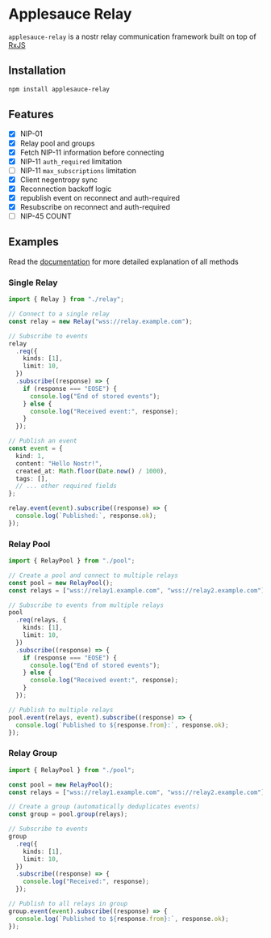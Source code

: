 # Applesauce Relay

`applesauce-relay` is a nostr relay communication framework built on top of [RxJS](https://rxjs.dev/)

## Installation

```bash
npm install applesauce-relay
```

## Features

- [x] NIP-01
- [x] Relay pool and groups
- [x] Fetch NIP-11 information before connecting
- [x] NIP-11 `auth_required` limitation
- [ ] NIP-11 `max_subscriptions` limitation
- [x] Client negentropy sync
- [x] Reconnection backoff logic
- [x] republish event on reconnect and auth-required
- [x] Resubscribe on reconnect and auth-required
- [ ] NIP-45 COUNT

## Examples

Read the [documentation](https://hzrd149.github.io/applesauce/overview/relays.html) for more detailed explanation of all methods

### Single Relay

```typescript
import { Relay } from "./relay";

// Connect to a single relay
const relay = new Relay("wss://relay.example.com");

// Subscribe to events
relay
  .req({
    kinds: [1],
    limit: 10,
  })
  .subscribe((response) => {
    if (response === "EOSE") {
      console.log("End of stored events");
    } else {
      console.log("Received event:", response);
    }
  });

// Publish an event
const event = {
  kind: 1,
  content: "Hello Nostr!",
  created_at: Math.floor(Date.now() / 1000),
  tags: [],
  // ... other required fields
};

relay.event(event).subscribe((response) => {
  console.log(`Published:`, response.ok);
});
```

### Relay Pool

```typescript
import { RelayPool } from "./pool";

// Create a pool and connect to multiple relays
const pool = new RelayPool();
const relays = ["wss://relay1.example.com", "wss://relay2.example.com"];

// Subscribe to events from multiple relays
pool
  .req(relays, {
    kinds: [1],
    limit: 10,
  })
  .subscribe((response) => {
    if (response === "EOSE") {
      console.log("End of stored events");
    } else {
      console.log("Received event:", response);
    }
  });

// Publish to multiple relays
pool.event(relays, event).subscribe((response) => {
  console.log(`Published to ${response.from}:`, response.ok);
});
```

### Relay Group

```typescript
import { RelayPool } from "./pool";

const pool = new RelayPool();
const relays = ["wss://relay1.example.com", "wss://relay2.example.com"];

// Create a group (automatically deduplicates events)
const group = pool.group(relays);

// Subscribe to events
group
  .req({
    kinds: [1],
    limit: 10,
  })
  .subscribe((response) => {
    console.log("Received:", response);
  });

// Publish to all relays in group
group.event(event).subscribe((response) => {
  console.log(`Published to ${response.from}:`, response.ok);
});
```
